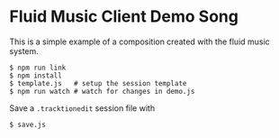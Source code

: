 # Fluid Music Client Demo Song

This is a simple example of a composition created with the fluid music system.

```
$ npm run link
$ npm install
$ template.js   # setup the session template
$ npm run watch # watch for changes in demo.js
```

Save a `.tracktionedit` session file with 
```
$ save.js
```
